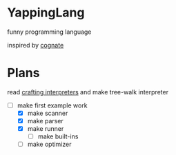 # YappingLang
funny programming language

inspired by [cognate](https://github.com/cognate-lang/cognate)

# Plans
read [crafting interpreters](https://craftinginterpreters.com/scanning.html)
and make tree-walk interpreter
- [ ] make first example work
  - [X] make scanner
  - [X] make parser
  - [X] make runner
    - [ ] make built-ins 
  - [ ] make optimizer 